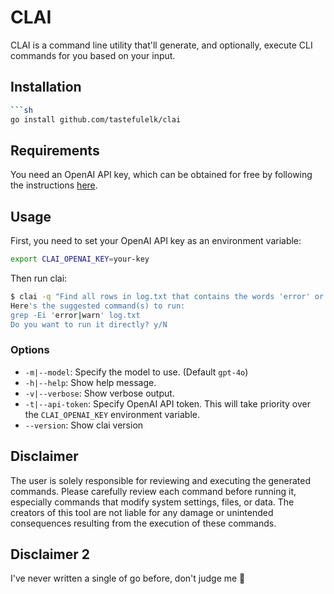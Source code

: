 # CLAI

CLAI is a command line utility that'll generate, and optionally, execute
CLI commands for you based on your input.

## Installation

````bash
```sh
go install github.com/tastefulelk/clai
````

## Requirements

You need an OpenAI API key, which can be obtained for free by following the instructions [here](https://platform.openai.com/docs/quickstart/step-2-setup-your-api-key).

## Usage

First, you need to set your OpenAI API key as an environment variable:

```bash
export CLAI_OPENAI_KEY=your-key
```

Then run clai:

```bash
$ clai -q "Find all rows in log.txt that contains the words 'error' or 'warn'"
Here's the suggested command(s) to run:
grep -Ei 'error|warn' log.txt
Do you want to run it directly? y/N
```

### Options

- `-m|--model`: Specify the model to use. (Default `gpt-4o`)
- `-h|--help`: Show help message.
- `-v|--verbose`: Show verbose output.
- `-t|--api-token`: Specify OpenAI API token. This will take priority over the `CLAI_OPENAI_KEY` environment variable.
- `--version`: Show clai version

## Disclaimer

The user is solely responsible for reviewing and executing the generated commands. Please carefully review each command before running it, especially commands that modify system settings, files, or data. The creators of this tool are not liable for any damage or unintended consequences resulting from the execution of these commands.

## Disclaimer 2

I've never written a single of go before, don't judge me 🙈
